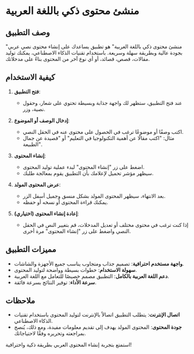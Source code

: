 # منشئ محتوى ذكي باللغة العربية

## وصف التطبيق

"منشئ محتوى ذكي باللغة العربية" هو تطبيق يساعدك على إنشاء محتوى نصي عربي بجودة عالية وبطريقة سهلة وسريعة. باستخدام تقنيات الذكاء الاصطناعي، يمكنك توليد مقالات، قصص، قصائد، أو أي نوع آخر من المحتوى بناءً على مدخلاتك.

## كيفية الاستخدام

1. **فتح التطبيق**:

   - عند فتح التطبيق، ستظهر لك واجهة جذابة وبسيطة تحتوي على شعار، وحقول نصية، وزر.

2. **إدخال الوصف أو الموضوع**:

   - اكتب وصفًا أو موضوعًا ترغب في الحصول على محتوى عنه في الحقل النصي.
   - مثال: "اكتب مقالًا عن أهمية التكنولوجيا في التعليم" أو "قصيدة عن جمال الطبيعة".

3. **إنشاء المحتوى**:

   - اضغط على زر "إنشاء المحتوى" لبدء عملية توليد المحتوى.
   - سيظهر مؤشر تحميل لإعلامك بأن التطبيق يقوم بمعالجة طلبك.

4. **عرض المحتوى المولد**:

   - بعد الانتهاء، سيظهر المحتوى المولد بشكل منسق وجميل أسفل الزر.
   - يمكنك قراءة المحتوى أو نسخه أو حفظه.

5. **إعادة إنشاء المحتوى (اختياري)**:

   - إذا كنت ترغب في محتوى مختلف أو تعديل المدخلات، قم بتغيير النص في الحقل النصي واضغط على زر "إنشاء المحتوى" مرة أخرى.

## مميزات التطبيق

- **واجهة مستخدم احترافية**: تصميم جذاب ومتجاوب يناسب جميع الأجهزة والشاشات.
- **سهولة الاستخدام**: خطوات بسيطة وواضحة لتوليد المحتوى.
- **دعم اللغة العربية بالكامل**: التطبيق مصمم خصيصًا للتعامل مع اللغة العربية.
- **سرعة الأداء**: توفير النتائج بسرعة فائقة.

## ملاحظات

- **اتصال الإنترنت**: يتطلب التطبيق اتصالاً بالإنترنت لتوليد المحتوى باستخدام تقنيات الذكاء الاصطناعي.
- **جودة المحتوى**: المحتوى المولد يهدف إلى تقديم معلومات مفيدة، ومع ذلك، يُنصح بمراجعته وتحريره وفقًا لاحتياجاتك.

استمتع بتجربة إنشاء المحتوى العربي بطريقة ذكية واحترافية!